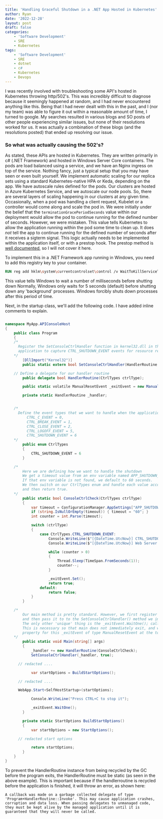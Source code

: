 ```yaml
---
title: 'Handling Graceful Shutdown in a .NET App Hosted in Kubernetes'
author: Ryan
date: '2022-12-28'
layout: post
draft: false
categories:
    - 'Software Development'
    - SRE
    - Kubernetes
tags:
    - 'Software Development'
    - SRE
    - dotnet
    - c#
    - Kubernetes
    - Devops
---
```


I was recently involved with troubleshooting some API's hosted in Kubernetes throwing http/502's. This was incredibly difficult to diagnose because it seemingly happened at random, and I had never encountered anything like this. Being that I had never dealt with this in the past, and I (nor my team) was able to figure it out within a reasonable amount of time, I turned to google. My searches resulted in various blogs and SO posts of other people experiencing similar issues, but none of their resolutions worked for us. It was actually a combination of these blogs (and the resolutions posted) that ended up resolving our issue.

### So what was actually causing the 502's?
As stated, these APIs are hosted in Kubernetes. They are written primarily in c# (.NET Framework) and hosted in Windows Server Core containers. The pods are load balanced using a service, and we have an Nginx ingress on top of the service. Nothing fancy, just a typical setup that you may have seen or even built yourself. We implement automatic scaling for our replica sets using a standard Kubernetes-native HPA or Keda, depending on the app. We have autoscale rules defined for the pods. Our clusters are hosted in Azure Kubernetes Service, and we autoscale our node pools. So, there are several layers of scaling happening in our clusters at any given time. Occasionally, when a pod was handling a client request, Kubelet or a controller would come along and scale the pod in. We were initially under the belief that the `terminationGracePeriodSeconds` value within our deployment would allow the pod to continue running for the defined number of seconds. However, we were mistaken. This value tells Kubernetes to allow the application running within the pod some time to clean up. It does *not* tell the app to continue running for the defined number of seconds after it receives a sigterm signal. This logic actually needs to be implemented within the application itself, or with a prestop hook. The prestop method is [well documented](https://kubernetes.io/docs/concepts/containers/container-lifecycle-hooks/), so I will not cover it here.

To implement this in a .NET Framework app running in Windows, you need to add this registry key to your container.
~~~dockerfile
RUN reg add hklm\system\currentcontrolset\control /v WaitToKillServiceTimeout /t REG_SZ /d 60000 /f
~~~
This value tells Windows to wait a number of milliseconds before shutting down Normally, Windows only waits for 5 seconds (default) before shutting down any 'background' processes. Windows forcibly shuts down processes after this period of time.

Next, in the startup class, we'll add the following code. I have added inline comments to explain.
~~~c#

namespace MyApp.APIConsoleHost
{
	public class Program
	{
    /*
      Register the SetConsoleCtrlHandler function in kernel32.dll in the
      application to capture CTRL_SHUTDOWN_EVENT events for resource reclamation
    */
		[DllImport("Kernel32")]
		public static extern bool SetConsoleCtrlHandler(HandlerRoutine handler, bool add);

    // Define a delegate for our handler routine
		public delegate bool HandlerRoutine(CtrlTypes ctrlType);

		public static volatile ManualResetEvent _exitEvent = new ManualResetEvent(false);

		private static HandlerRoutine _handler;


    /*
      Define the event types that we want to handle when the application receives a SIGTERM
          CTRL_C_EVENT = 0,
          CTRL_BREAK_EVENT = 1,
          CTRL_CLOSE_EVENT = 2,
          CTRL_LOGOFF_EVENT = 5,
          CTRL_SHUTDOWN_EVENT = 6
    */
		public enum CtrlTypes
		{
			CTRL_SHUTDOWN_EVENT = 6
		}

    /*
        Here we are defining how we want to handle the shutdown
        We get a timeout value from an env variable named APP_SHUTDOWN_TIMEOUT
        If that env variable is not found, we default to 60 seconds.
        We then switch on our CtrlTypes enum and handle each value accordingly,
        and then return true.
    */
		public static bool ConsoleCtrlCheck(CtrlTypes ctrlType)
		{
			var timeout = ConfigurationManager.AppSettings["APP_SHUTDOWN_TIMEOUT"];
			if (string.IsNullOrEmpty(timeout)) { timeout = "60"; }
			int counter = int.Parse(timeout);

			switch (ctrlType)
			{
				case CtrlTypes.CTRL_SHUTDOWN_EVENT:
					Console.WriteLine($"[{DateTime.UtcNow}] CTRL_SHUTDOWN received");
					Console.WriteLine($"[{DateTime.UtcNow}] Web Server is stopping in {counter} seconds");

					while (counter > 0)
					{
						Thread.Sleep(TimeSpan.FromSeconds(1));
						counter--;
					}

					_exitEvent.Set();
					return true;
				default:
					return false;
			}
		}

    /*
        Our main method is pretty standard. However, we first register a new handler (_handler),
        and then pass it to to the SetConsoleCtrlHandler() method we imported from Kernel32.dll.
        The only other 'unique' thing is the _exitEvent.WaitOne(); call defined at the bottom of main().
        This is necessary so that main does not immediately exit, and wait's for a signal. We defined a
        property for this _exitEvent of type ManualResetEvent at the top of this class file.
    */
		public static void Main(string[] args)
		{
			_handler += new HandlerRoutine(ConsoleCtrlCheck);
			SetConsoleCtrlHandler(_handler, true);

      // redacted ....

			var startOptions = BuildStartOptions();

      // redacted ....

      WebApp.Start<SelfHostStartup>(startOptions);

			Console.WriteLine("Press CTRL+C to stop it");

			_exitEvent.WaitOne();
		}

		private static StartOptions BuildStartOptions()
		{
			var startOptions = new StartOptions();

      // redacted start options

			return startOptions;
		}
	}
}
~~~


To prevent the HandlerRoutine instance from being recycled by the GC before the program exits, the HandlerRoutine must be static (as seen in the above example). This is important because if the handlerroutine is recycled before the application is finished, it will throw an error, as shown here:
~~~
A callback was made on a garbage collected delegate of type 'Program+HandlerRoutine::Invoke'. This may cause application crashes, corruption and data loss. When passing delegates to unmanaged code, they must be kept alive by the managed application until it is guaranteed that they will never be called.
~~~